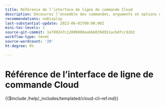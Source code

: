 ```yaml
---
title: Référence de l’interface de ligne de commande Cloud
description: Découvrez l’ensemble des commandes, arguments et options disponibles pour l’outil de ligne de commande Adobe Commerce magento-cloud.
recommendations: noDisplay
last-substantial-update: 2023-06-01T00:00:00Z
mini-toc-levels: 1
source-git-commit: 1e789247c12009908eabb6039d951acbdfcc9263
workflow-type: tm+mt
source-wordcount: '20'
ht-degree: 0%

---
```


# Référence de l’interface de ligne de commande Cloud

{{$include /help/_includes/templated/cloud-cli-ref.md}}
